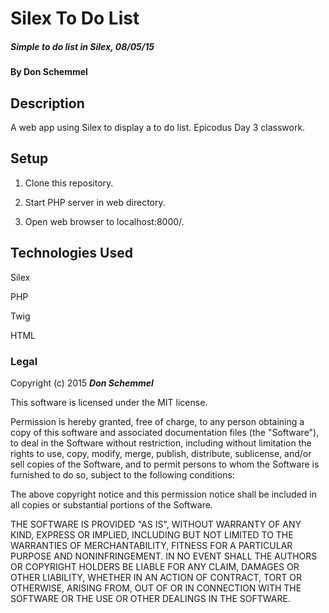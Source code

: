# Silex To Do List

##### Simple to do list in Silex, 08/05/15

#### By Don Schemmel

## Description

A web app using Silex to display a to do list. Epicodus Day 3 classwork.

## Setup

1. Clone this repository.

2. Start PHP server in web directory.

3. Open web browser to localhost:8000/.

## Technologies Used

Silex

PHP

Twig

HTML

### Legal

Copyright (c) 2015 **_Don Schemmel_**

This software is licensed under the MIT license.

Permission is hereby granted, free of charge, to any person obtaining a copy
of this software and associated documentation files (the "Software"), to deal
in the Software without restriction, including without limitation the rights
to use, copy, modify, merge, publish, distribute, sublicense, and/or sell
copies of the Software, and to permit persons to whom the Software is
furnished to do so, subject to the following conditions:

The above copyright notice and this permission notice shall be included in
all copies or substantial portions of the Software.

THE SOFTWARE IS PROVIDED "AS IS", WITHOUT WARRANTY OF ANY KIND, EXPRESS OR
IMPLIED, INCLUDING BUT NOT LIMITED TO THE WARRANTIES OF MERCHANTABILITY,
FITNESS FOR A PARTICULAR PURPOSE AND NONINFRINGEMENT. IN NO EVENT SHALL THE
AUTHORS OR COPYRIGHT HOLDERS BE LIABLE FOR ANY CLAIM, DAMAGES OR OTHER
LIABILITY, WHETHER IN AN ACTION OF CONTRACT, TORT OR OTHERWISE, ARISING FROM,
OUT OF OR IN CONNECTION WITH THE SOFTWARE OR THE USE OR OTHER DEALINGS IN
THE SOFTWARE.
